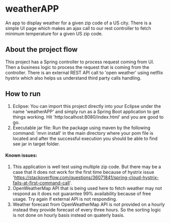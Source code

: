 # weatherAPP
An app to display weather for a given zip code of a US city. There is a simple UI page which makes an ajax call to our rest controller to fetch minimum temperature for a given US zip code.

## About the project flow
This project has a Spring controller to process request coming from UI.
Then a business logic to process the request that is coming from the controller.
There is an external REST API call to 'open weather' using netflix hystrix which also helps us understand third party calls handling.

## How to run
1) Eclipse: You can import this project directly into your Eclipse under the name 'weatherAPP' and simply run as a Spring Boot application to get things working.
Hit 'http:localhost:8080/index.html' and you are good to go. 
2) Executable jar file: Run the package using maven by the following command: 'mvn install' in the main directory where your pom file is located and after the successful execution you should be able to find see jar in target folder.


#### Known issues:
1) This application is well test using multiple zip code. But there may be a case that it does not work for the first time because of hystrix issue 'https://stackoverflow.com/questions/36071841/spring-cloud-hystrix-fails-at-first-command-call'.
2) OpenWeatherMap API that is being used here to fetch weather may not respond as it does not guarantee 99% availability because of free usage. Try again if external API is not responding.
3) Weather forecast from OpenWeatherMap API is not provided on a hourly instead they provide forecast of every three hours.
So the sorting logic is not done on hourly basis instead on quaterly basis.


